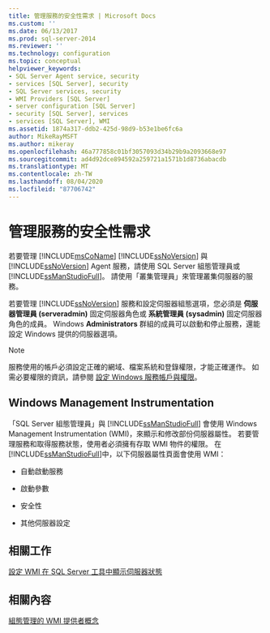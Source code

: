 ```yaml
---
title: 管理服務的安全性需求 | Microsoft Docs
ms.custom: ''
ms.date: 06/13/2017
ms.prod: sql-server-2014
ms.reviewer: ''
ms.technology: configuration
ms.topic: conceptual
helpviewer_keywords:
- SQL Server Agent service, security
- services [SQL Server], security
- SQL Server services, security
- WMI Providers [SQL Server]
- server configuration [SQL Server]
- security [SQL Server], services
- services [SQL Server], WMI
ms.assetid: 1874a317-ddb2-425d-98d9-b53e1be6fc6a
author: MikeRayMSFT
ms.author: mikeray
ms.openlocfilehash: 46a777858c01bf3057093d34b29b9a2093668e97
ms.sourcegitcommit: ad4d92dce894592a259721a1571b1d8736abacdb
ms.translationtype: MT
ms.contentlocale: zh-TW
ms.lasthandoff: 08/04/2020
ms.locfileid: "87706742"
---
```

# <a name="security-requirements-for-managing-services"></a>管理服務的安全性需求
  若要管理 [!INCLUDE[msCoName](../../includes/msconame-md.md)] [!INCLUDE[ssNoVersion](../../includes/ssnoversion-md.md)] 與 [!INCLUDE[ssNoVersion](../../includes/ssnoversion-md.md)] Agent 服務，請使用 SQL Server 組態管理員或 [!INCLUDE[ssManStudioFull](../../includes/ssmanstudiofull-md.md)]。 請使用「叢集管理員」來管理叢集伺服器的服務。  
  
 若要管理 [!INCLUDE[ssNoVersion](../../includes/ssnoversion-md.md)] 服務和設定伺服器組態選項，您必須是 **伺服器管理員 (serveradmin)** 固定伺服器角色或 **系統管理員 (sysadmin)** 固定伺服器角色的成員。 Windows **Administrators** 群組的成員可以啟動和停止服務，還能設定 Windows 提供的伺服器選項。  
  
> [!NOTE]  
>  服務使用的帳戶必須設定正確的網域、檔案系統和登錄權限，才能正確運作。 如需必要權限的資訊，請參閱 [設定 Windows 服務帳戶與權限](configure-windows-service-accounts-and-permissions.md)。  
  
## <a name="windows-management-instrumentation"></a>Windows Management Instrumentation  
 「SQL Server 組態管理員」與 [!INCLUDE[ssManStudioFull](../../includes/ssmanstudiofull-md.md)] 會使用 Windows Management Instrumentation (WMI)，來顯示和修改部份伺服器屬性。 若要管理服務和取得服務狀態，使用者必須擁有存取 WMI 物件的權限。 在 [!INCLUDE[ssManStudioFull](../../includes/ssmanstudiofull-md.md)]中，以下伺服器屬性頁面會使用 WMI：  
  
-   自動啟動服務  
  
-   啟動參數  
  
-   安全性  
  
-   其他伺服器設定  
  
## <a name="related-tasks"></a>相關工作  
 [設定 WMI 在 SQL Server 工具中顯示伺服器狀態](../../ssms/configure-wmi-to-show-server-status-in-sql-server-tools.md)  
  
## <a name="related-content"></a>相關內容  
 [組態管理的 WMI 提供者概念](../../relational-databases/wmi-provider-configuration/wmi-provider-for-configuration-management.md)  
  
  
